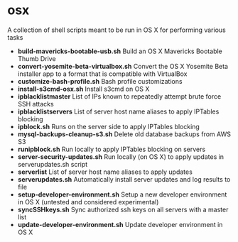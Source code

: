 osx
=======

A collection of shell scripts meant to be run in OS X for performing various tasks

- **build-mavericks-bootable-usb.sh** Build an OS X Mavericks Bootable Thumb Drive
- **convert-yosemite-beta-virtualbox.sh** Convert the OS X Yosemite Beta installer app to a format that is compatible with VirtualBox
- **customize-bash-profile.sh** Bash profile customizations
- **install-s3cmd-osx.sh** Install s3cmd on OS X
- **ipblacklistmaster** List of IPs known to repeatedly attempt brute force SSH attacks
- **ipblacklistservers** List of server host name aliases to apply IPTables blocking
- **ipblock.sh** Runs on the server side to apply IPTables blocking
- **mysql-backups-cleanup-s3.sh** Delete old database backups from AWS S3
- **runipblock.sh** Run locally to apply IPTables blocking on servers
- **server-security-updates.sh** Run locally (on OS X) to apply updates in serverupdates.sh script
- **serverlist** List of server host name aliases to apply updates
- **serverupdates.sh** Automatically install server updates and log results to file
- **setup-developer-environment.sh** Setup a new developer environment in OS X (untested and considered experimental)
- **syncSSHkeys.sh** Sync authorized ssh keys on all servers with a master list
- **update-developer-environment.sh** Update developer environment in OS X
